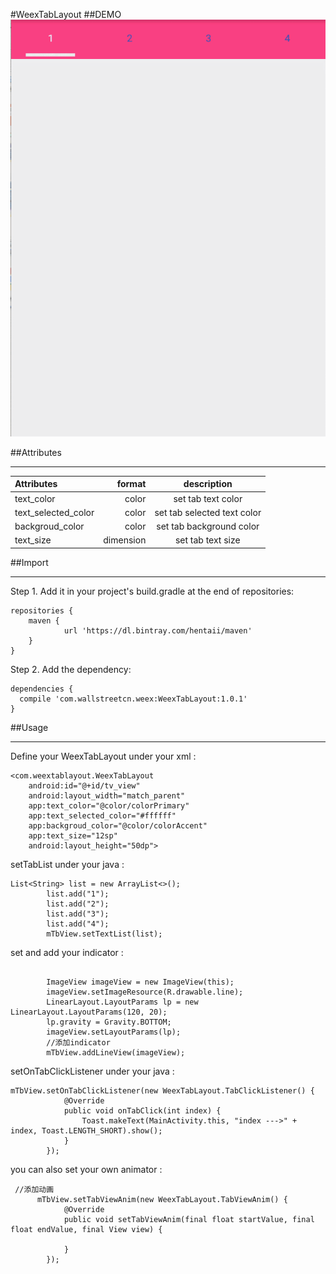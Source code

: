 #WeexTabLayout
##DEMO
![image](https://github.com/Hentaii/TabView/blob/master/app/src/main/res/drawable/1.gif?raw=true)

##Attributes

---------
| Attributes    |     format|   description|
| :-------- | --------:| :------: |
| text_color|   color| set tab text color |
| text_selected_color|   color| set tab selected text color |
| backgroud_color|   color| set tab background color |
| text_size|   dimension| set tab text size |

##Import

---------
Step 1. Add it in your project's build.gradle at the end of repositories:

```
repositories {
    maven {
            url 'https://dl.bintray.com/hentaii/maven'
    }
}
```

Step 2. Add the dependency:

```
dependencies {
  compile 'com.wallstreetcn.weex:WeexTabLayout:1.0.1'
}
```

##Usage

--------
Define your WeexTabLayout under your xml :
```
<com.weextablayout.WeexTabLayout
    android:id="@+id/tv_view"
    android:layout_width="match_parent"
    app:text_color="@color/colorPrimary"
    app:text_selected_color="#ffffff"
    app:backgroud_color="@color/colorAccent"
    app:text_size="12sp"
    android:layout_height="50dp">
```

setTabList under your java :

```
List<String> list = new ArrayList<>();
        list.add("1");
        list.add("2");
        list.add("3");
        list.add("4");
        mTbView.setTextList(list);
```

set and add your indicator :

```
		
        ImageView imageView = new ImageView(this);
        imageView.setImageResource(R.drawable.line);
        LinearLayout.LayoutParams lp = new LinearLayout.LayoutParams(120, 20);
        lp.gravity = Gravity.BOTTOM;
        imageView.setLayoutParams(lp);
        //添加indicator
        mTbView.addLineView(imageView);
```

setOnTabClickListener under your java :

```
mTbView.setOnTabClickListener(new WeexTabLayout.TabClickListener() {
            @Override
            public void onTabClick(int index) {
                Toast.makeText(MainActivity.this, "index --->" + index, Toast.LENGTH_SHORT).show();
            }
        });
```



you can also set your own animator :

```
 //添加动画
	  mTbView.setTabViewAnim(new WeexTabLayout.TabViewAnim() {
            @Override
            public void setTabViewAnim(final float startValue, final float endValue, final View view) {

            }
        });
```

